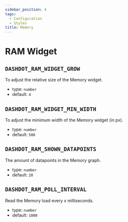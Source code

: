 ```yaml
---
sidebar_position: 4
tags:
  - Configuration
  - Styles
title: Memory
---
```


<!-- markdownlint-disable -->

# RAM Widget

<!-- markdownlint-enable -->

## `DASHDOT_RAM_WIDGET_GROW`

To adjust the relative size of the Memory widget.

- type: `number`
- default: `4`

## `DASHDOT_RAM_WIDGET_MIN_WIDTH`

To adjust the minimum width of the Memory widget (in px).

- type: `number`
- default: `500`

## `DASHDOT_RAM_SHOWN_DATAPOINTS`

The amount of datapoints in the Memory graph.

- type: `number`
- default: `20`

## `DASHDOT_RAM_POLL_INTERVAL`

Read the Memory load every x milliseconds.

- type: `number`
- default: `1000`

